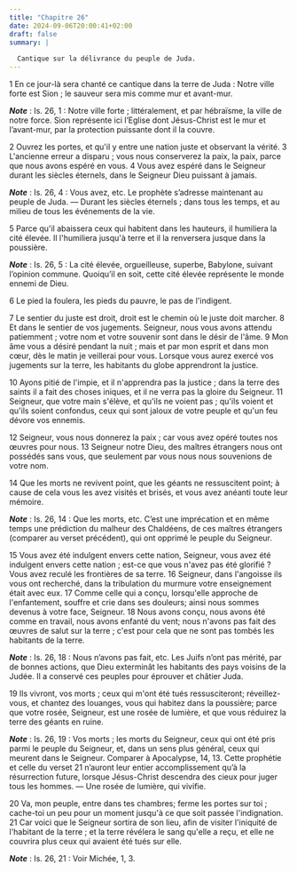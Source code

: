 ```yaml
---
title: "Chapitre 26"
date: 2024-09-06T20:00:41+02:00
draft: false
summary: |
  
  Cantique sur la délivrance du peuple de Juda.
---
```



1 En ce jour-là sera chanté ce cantique dans la terre de Juda :
Notre ville forte est Sion ; le sauveur sera mis comme mur et avant-mur.

***Note*** :  Is. 26, 1 : Notre ville forte ; littéralement, et par hébraïsme, la ville de notre force. Sion représente ici l’Eglise dont Jésus-Christ est le mur et l’avant-mur, par la protection puissante dont il la couvre.


2 Ouvrez les portes, et qu'il y entre une nation juste et observant la vérité. 3 L'ancienne erreur a disparu ; vous nous conserverez la paix, la paix, parce que nous avons espéré en vous. 4 Vous avez espéré dans le Seigneur durant les siècles éternels, dans le Seigneur Dieu puissant à jamais.

***Note*** :  Is. 26, 4 : Vous avez, etc. Le prophète s’adresse maintenant au peuple de Juda. ― Durant les siècles éternels ; dans tous les temps, et au milieu de tous les événements de la vie.

5 Parce qu'il abaissera ceux qui habitent dans les hauteurs, il humiliera la cité élevée.
Il l'humiliera jusqu'à terre et il la renversera jusque dans la poussière.

***Note*** :  Is. 26, 5 : La cité élevée, orgueilleuse, superbe, Babylone, suivant l’opinion commune. Quoiqu’il en soit, cette cité élevée représente le monde ennemi de Dieu.

6 Le pied la foulera, les pieds du pauvre, le pas de l'indigent.


7 Le sentier du juste est droit, droit est le chemin où le juste doit marcher. 8 Et dans le sentier de vos jugements. Seigneur, nous vous avons attendu patiemment ; votre nom et votre souvenir sont dans le désir de l'âme. 9 Mon âme vous a désiré pendant la nuit ; mais et par mon esprit et dans mon cœur, dès le matin je veillerai pour vous.
Lorsque vous aurez exercé vos jugements sur la terre, les habitants du globe apprendront la justice.


10 Ayons pitié de l'impie, et il n'apprendra pas la justice ; dans la terre des saints il a fait des choses iniques, et il ne verra pas la gloire du Seigneur. 11 Seigneur, que votre main s'élève, et qu'ils ne voient pas ; qu'ils voient et qu'ils soient confondus, ceux qui sont jaloux de votre peuple et qu'un feu dévore vos ennemis.


12 Seigneur, vous nous donnerez la paix ; car vous avez opéré toutes nos œuvres pour nous. 13 Seigneur notre Dieu, des maîtres étrangers nous ont possédés sans vous, que seulement par vous nous nous souvenions de votre nom.


14 Que les morts ne revivent point, que les géants ne ressuscitent point; à cause de cela vous les avez visités et brisés, et vous avez anéanti toute leur mémoire.

***Note*** :  Is. 26, 14 : Que les morts, etc. C’est une imprécation et en même temps une prédiction du malheur des Chaldéens, de ces maîtres étrangers (comparer au verset précédent), qui ont opprimé le peuple du Seigneur.

15 Vous avez été indulgent envers cette nation, Seigneur, vous avez été indulgent envers cette nation ; est-ce que vous n'avez pas été glorifié ? Vous avez reculé les frontières de sa terre. 16 Seigneur, dans l'angoisse ils vous ont recherché, dans la tribulation du murmure votre enseignement était avec eux. 17 Comme celle qui a conçu, lorsqu'elle approche de l'enfantement, souffre et crie dans ses douleurs; ainsi nous sommes devenus à votre face, Seigneur. 18 Nous avons conçu, nous avons été comme en travail, nous avons enfanté du vent; nous n'avons pas fait des œuvres de salut sur la terre ; c'est pour cela que ne sont pas tombés les habitants de la terre.

***Note*** :  Is. 26, 18 : Nous n’avons pas fait, etc. Les Juifs n’ont pas mérité, par de bonnes actions, que Dieu exterminât les habitants des pays voisins de la Judée. Il a conservé ces peuples pour éprouver et châtier Juda.


19 Ils vivront, vos morts ; ceux qui m'ont été tués ressusciteront; réveillez-vous, et chantez des louanges, vous qui habitez dans la poussière; parce que votre rosée, Seigneur, est une rosée de lumière, et que vous réduirez la terre des géants en ruine.

***Note*** :  Is. 26, 19 : Vos morts ; les morts du Seigneur, ceux qui ont été pris parmi le peuple du Seigneur, et, dans un sens plus général, ceux qui meurent dans le Seigneur. Comparer à Apocalypse, 14, 13. Cette prophétie et celle du verset 21 n’auront leur entier accomplissement qu’à la résurrection future, lorsque Jésus-Christ descendra des cieux pour juger tous les hommes. ― Une rosée de lumière, qui vivifie.


20 Va, mon peuple, entre dans tes chambres; ferme les portes sur toi ; cache-toi un peu pour un moment jusqu'à ce que soit passée l'indignation. 21 Car voici que le Seigneur sortira de son lieu, afin de visiter l'iniquité de l'habitant de la terre ; et la terre révélera le sang qu'elle a reçu, et elle ne couvrira plus ceux qui avaient été tués sur elle.

***Note*** :  Is. 26, 21 : Voir Michée, 1, 3.

